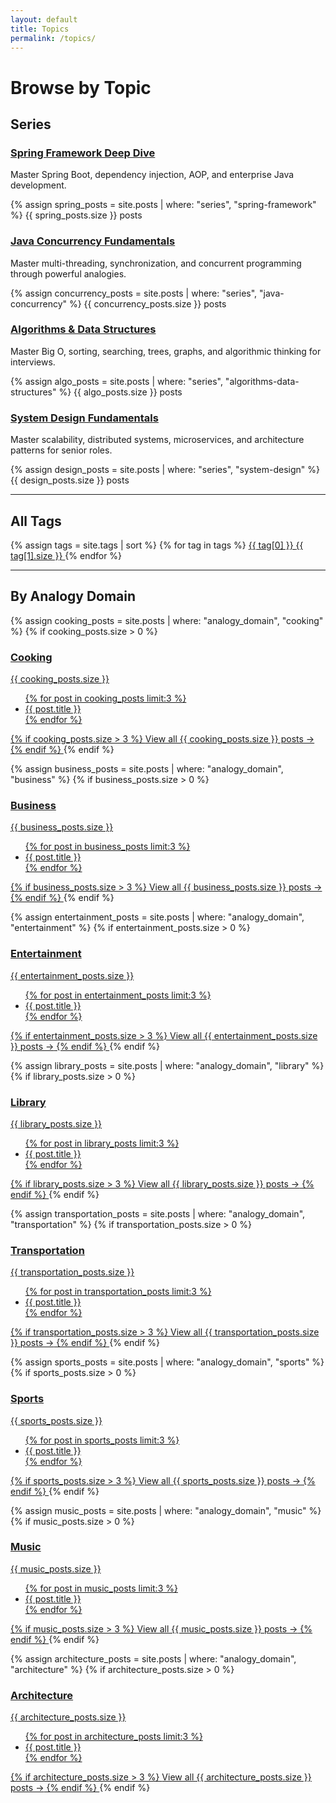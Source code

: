 ```yaml
---
layout: default
title: Topics
permalink: /topics/
---
```


# Browse by Topic

## Series

<div class="series-list">
  <div class="series-card">
    <h3><a href="{{ '/series/spring-framework/' | relative_url }}">Spring Framework Deep Dive</a></h3>
    <p>Master Spring Boot, dependency injection, AOP, and enterprise Java development.</p>
    <div class="series-stats">
      {% assign spring_posts = site.posts | where: "series", "spring-framework" %}
      {{ spring_posts.size }} posts
    </div>
  </div>

  <div class="series-card">
    <h3><a href="{{ '/series/java-concurrency/' | relative_url }}">Java Concurrency Fundamentals</a></h3>
    <p>Master multi-threading, synchronization, and concurrent programming through powerful analogies.</p>
    <div class="series-stats">
      {% assign concurrency_posts = site.posts | where: "series", "java-concurrency" %}
      {{ concurrency_posts.size }} posts
    </div>
  </div>

  <div class="series-card">
    <h3><a href="{{ '/series/algorithms-data-structures/' | relative_url }}">Algorithms & Data Structures</a></h3>
    <p>Master Big O, sorting, searching, trees, graphs, and algorithmic thinking for interviews.</p>
    <div class="series-stats">
      {% assign algo_posts = site.posts | where: "series", "algorithms-data-structures" %}
      {{ algo_posts.size }} posts
    </div>
  </div>

  <div class="series-card">
    <h3><a href="{{ '/series/system-design/' | relative_url }}">System Design Fundamentals</a></h3>
    <p>Master scalability, distributed systems, microservices, and architecture patterns for senior roles.</p>
    <div class="series-stats">
      {% assign design_posts = site.posts | where: "series", "system-design" %}
      {{ design_posts.size }} posts
    </div>
  </div>
</div>

---

## All Tags

<div class="tag-cloud-compact">
{% assign tags = site.tags | sort %}
{% for tag in tags %}
  <a href="{{ '/tag/' | append: tag[0] | downcase | replace: ' ', '-' | append: '/' | relative_url }}" class="tag-badge">
    {{ tag[0] }} <span class="tag-count">{{ tag[1].size }}</span>
  </a>
{% endfor %}
</div>

---

## By Analogy Domain

<div class="domain-grid">
  {% assign cooking_posts = site.posts | where: "analogy_domain", "cooking" %}
  {% if cooking_posts.size > 0 %}
  <a href="{{ '/domain/cooking/' | relative_url }}" class="domain-card">
    <div class="domain-header">
      <h3>Cooking</h3>
      <span class="domain-count">{{ cooking_posts.size }}</span>
    </div>
    <ul class="domain-posts">
      {% for post in cooking_posts limit:3 %}
      <li>{{ post.title }}</li>
      {% endfor %}
    </ul>
    {% if cooking_posts.size > 3 %}
    <span class="domain-view-all">View all {{ cooking_posts.size }} posts →</span>
    {% endif %}
  </a>
  {% endif %}

  {% assign business_posts = site.posts | where: "analogy_domain", "business" %}
  {% if business_posts.size > 0 %}
  <a href="{{ '/domain/business/' | relative_url }}" class="domain-card">
    <div class="domain-header">
      <h3>Business</h3>
      <span class="domain-count">{{ business_posts.size }}</span>
    </div>
    <ul class="domain-posts">
      {% for post in business_posts limit:3 %}
      <li>{{ post.title }}</li>
      {% endfor %}
    </ul>
    {% if business_posts.size > 3 %}
    <span class="domain-view-all">View all {{ business_posts.size }} posts →</span>
    {% endif %}
  </a>
  {% endif %}

  {% assign entertainment_posts = site.posts | where: "analogy_domain", "entertainment" %}
  {% if entertainment_posts.size > 0 %}
  <a href="{{ '/domain/entertainment/' | relative_url }}" class="domain-card">
    <div class="domain-header">
      <h3>Entertainment</h3>
      <span class="domain-count">{{ entertainment_posts.size }}</span>
    </div>
    <ul class="domain-posts">
      {% for post in entertainment_posts limit:3 %}
      <li>{{ post.title }}</li>
      {% endfor %}
    </ul>
    {% if entertainment_posts.size > 3 %}
    <span class="domain-view-all">View all {{ entertainment_posts.size }} posts →</span>
    {% endif %}
  </a>
  {% endif %}

  {% assign library_posts = site.posts | where: "analogy_domain", "library" %}
  {% if library_posts.size > 0 %}
  <a href="{{ '/domain/library/' | relative_url }}" class="domain-card">
    <div class="domain-header">
      <h3>Library</h3>
      <span class="domain-count">{{ library_posts.size }}</span>
    </div>
    <ul class="domain-posts">
      {% for post in library_posts limit:3 %}
      <li>{{ post.title }}</li>
      {% endfor %}
    </ul>
    {% if library_posts.size > 3 %}
    <span class="domain-view-all">View all {{ library_posts.size }} posts →</span>
    {% endif %}
  </a>
  {% endif %}

  {% assign transportation_posts = site.posts | where: "analogy_domain", "transportation" %}
  {% if transportation_posts.size > 0 %}
  <a href="{{ '/domain/transportation/' | relative_url }}" class="domain-card">
    <div class="domain-header">
      <h3>Transportation</h3>
      <span class="domain-count">{{ transportation_posts.size }}</span>
    </div>
    <ul class="domain-posts">
      {% for post in transportation_posts limit:3 %}
      <li>{{ post.title }}</li>
      {% endfor %}
    </ul>
    {% if transportation_posts.size > 3 %}
    <span class="domain-view-all">View all {{ transportation_posts.size }} posts →</span>
    {% endif %}
  </a>
  {% endif %}

  {% assign sports_posts = site.posts | where: "analogy_domain", "sports" %}
  {% if sports_posts.size > 0 %}
  <a href="{{ '/domain/sports/' | relative_url }}" class="domain-card">
    <div class="domain-header">
      <h3>Sports</h3>
      <span class="domain-count">{{ sports_posts.size }}</span>
    </div>
    <ul class="domain-posts">
      {% for post in sports_posts limit:3 %}
      <li>{{ post.title }}</li>
      {% endfor %}
    </ul>
    {% if sports_posts.size > 3 %}
    <span class="domain-view-all">View all {{ sports_posts.size }} posts →</span>
    {% endif %}
  </a>
  {% endif %}

  {% assign music_posts = site.posts | where: "analogy_domain", "music" %}
  {% if music_posts.size > 0 %}
  <a href="{{ '/domain/music/' | relative_url }}" class="domain-card">
    <div class="domain-header">
      <h3>Music</h3>
      <span class="domain-count">{{ music_posts.size }}</span>
    </div>
    <ul class="domain-posts">
      {% for post in music_posts limit:3 %}
      <li>{{ post.title }}</li>
      {% endfor %}
    </ul>
    {% if music_posts.size > 3 %}
    <span class="domain-view-all">View all {{ music_posts.size }} posts →</span>
    {% endif %}
  </a>
  {% endif %}

  {% assign architecture_posts = site.posts | where: "analogy_domain", "architecture" %}
  {% if architecture_posts.size > 0 %}
  <a href="{{ '/domain/architecture/' | relative_url }}" class="domain-card">
    <div class="domain-header">
      <h3>Architecture</h3>
      <span class="domain-count">{{ architecture_posts.size }}</span>
    </div>
    <ul class="domain-posts">
      {% for post in architecture_posts limit:3 %}
      <li>{{ post.title }}</li>
      {% endfor %}
    </ul>
    {% if architecture_posts.size > 3 %}
    <span class="domain-view-all">View all {{ architecture_posts.size }} posts →</span>
    {% endif %}
  </a>
  {% endif %}
</div>

